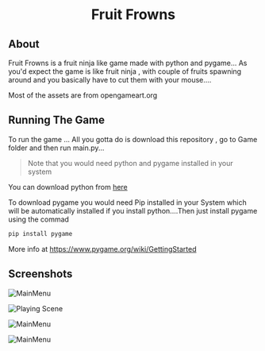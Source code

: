 <h1 align="center">
  Fruit Frowns
</h1>

## About

Fruit Frowns is a fruit ninja like game made with python and pygame...
As you'd expect the game is like fruit ninja , with couple of fruits spawning around and you basically have to cut them with your mouse....

Most of the assets are from opengameart.org

## Running The Game

To run the game ... All you gotta do is download this repository , go to Game folder and then run main.py...

> Note that you would need python and pygame installed in your system

You can download python from [here](https://www.python.org/downloads/)

To download pygame you would need Pip installed in your System which will be automatically installed if you install python....Then just install pygame using the commad

```bash
pip install pygame
```

More info at https://www.pygame.org/wiki/GettingStarted

## Screenshots

![MainMenu](https://github.com/grapeJUICE1/Fruit-Frowns/blob/master/ScreenShots/MainMenu.PNG?raw=true)

![Playing Scene](https://github.com/grapeJUICE1/Fruit-Frowns/blob/master/ScreenShots/Playing_1.PNG?raw=true)

![MainMenu](https://github.com/grapeJUICE1/Fruit-Frowns/blob/master/ScreenShots/About.PNG?raw=true)

![MainMenu](https://github.com/grapeJUICE1/Fruit-Frowns/blob/master/ScreenShots/GameOver.PNG?raw=true)
